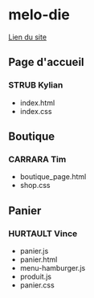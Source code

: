 # melo-die
[Lien du site](https://kylian-strub.github.io/melo-die/)

## Page d'accueil 

### STRUB Kylian

- index.html
- index.css

## Boutique

### CARRARA Tim

- boutique_page.html
- shop.css

## Panier

### HURTAULT Vince

- panier.js
- panier.html
- menu-hamburger.js
- produit.js
- panier.css
